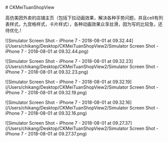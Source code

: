 \# CKMeiTuanShopView

高仿美团外卖的店铺主页（包括下拉动画效果，解决各种手势问题，并且cell有列表样式，九宫格样式，卡片样式），各种动画效果众享丝滑，因为写的比较急，还待优化.!



![Simulator Screen Shot - iPhone 7 - 2018-08-01 at 09.32.44](/Users/chikang/Desktop/CKMeiTuanShopView2/Simulator Screen Shot - iPhone 7 - 2018-08-01 at 09.32.44.png)



![Simulator Screen Shot - iPhone 7 - 2018-08-01 at 09.32.23](/Users/chikang/Desktop/CKMeiTuanShopView2/Simulator Screen Shot - iPhone 7 - 2018-08-01 at 09.32.23.png)

![Simulator Screen Shot - iPhone 7 - 2018-08-01 at 09.32.19](/Users/chikang/Desktop/CKMeiTuanShopView2/Simulator Screen Shot - iPhone 7 - 2018-08-01 at 09.32.19.png)

![Simulator Screen Shot - iPhone 7 - 2018-08-01 at 09.32.16](/Users/chikang/Desktop/CKMeiTuanShopView2/Simulator Screen Shot - iPhone 7 - 2018-08-01 at 09.32.16.png)

![Simulator Screen Shot - iPhone 7 - 2018-08-01 at 09.27.37](/Users/chikang/Desktop/CKMeiTuanShopView2/Simulator Screen Shot - iPhone 7 - 2018-08-01 at 09.27.37.png)
